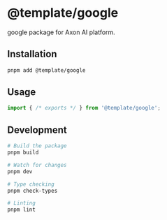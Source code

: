 # @template/google

google package for Axon AI platform.

## Installation

```bash
pnpm add @template/google
```

## Usage

```typescript
import { /* exports */ } from '@template/google';
```

## Development

```bash
# Build the package
pnpm build

# Watch for changes
pnpm dev

# Type checking
pnpm check-types

# Linting
pnpm lint
```
